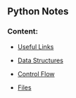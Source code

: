 ## Python Notes
### Content:
* [Useful Links](/UsefulLinks.md)

* [Data Structures](/DataStructures/README.md)

* [Control Flow](/ControlFlow/README.md)

* [Files](/Files/README.md)

